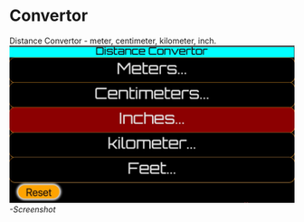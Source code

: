 # Convertor
Distance Convertor - meter, centimeter, kilometer, inch.
![Alt text](SS.jpg)
*-Screenshot*
